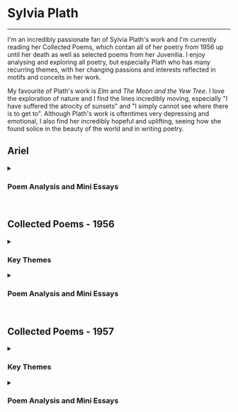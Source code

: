 # Sylvia Plath
---
I'm an incredibly passionate fan of Sylvia Plath's work and I'm currently reading her Collected Poems, which contan all of her poetry from 1956 up until her death as well as selected poems from her Juvenilia. I enjoy analysing and exploring all poetry, but especially Plath who has many recurring themes, with her changing passions and interests reflected in motifs and conceits in her work.

My favourite of Plath's work is *Elm* and *The Moon and the Yew Tree*. I love the exploration of nature and I find the lines incredibly moving, especially "I have suffered the atrocity of sunsets" and "I simply cannot see where there is to get to". Although Plath's work is oftentimes very depressing and emotional, I also find her incredibly hopeful and uplifting, seeing how she found solice in the beauty of the world and in writing poetry. 

## Ariel ##

<details>
  <summary> <h3> Poem Analysis and Mini Essays </h3> </summary>
  <br>
  <p> In this section I have written a few mini analysis of Plath's poems, and I have also uploaded photographs of my book annotations. I also take note of key themes that occurr in the collection and their connection to other sections and their key themes. </p> 
  
   <p> <b> <a href="Elm.html"> Elm </a> </b> </p>
 </details>
 
<br>

## Collected Poems - 1956 ##

<details>
  <summary> <h3> Key Themes </h3> </summary>
  <br>
  <p> I have noticed many recurring themes in her work as well as spotting her emerging style and her earlier experimentation which will eventually lead to her final collection Ariel. In the photos from her work take note of the colour-coded highlighting, pointing out these themes in each poem as I go in order to help me keep track of the recurring themes. </p>
  <ul> <li> Birds = Green </li> <li> Gender Conflict = Pink </li> <li> Astrology, the moon and sun = Orange </li> <li> Water = Blue/green </li> <li> Supernatural = Yellow </li> <li> Fire = Purple underline </li> <li> Green = Green underline </li> </ul>

  <p> <b> Birds: </b> </p>

  <p> Plath uses birds in many interesting ways in poems such as <i>Conversation Among the Ruins</i> where she mentions both "rooks croak" and "peacocks". The repetition of rooks is especially notable as they are often used in a way to explore isolation and companionship. In <i>Conversation Among the Ruins</i> Rooks are presented as a unified chorus, seperated from the speaker who is in a state of turmoil. In <i>Winter Landscape</i> Plath compares herself to a Rook, in isolation. Even later, in <i>Prospect</i> Plath describes "two black rooks". In this way therefore Rooks are presented in various stages of companionship, but are also often ominous signs of turmoil and "havoc". </p>
  
  <p> My personal favourite exploration of Rooks in 1956 is in <i>Black Rook in Rainy Weather</i>. This optimistic exploration of joy and contentment with the everyday, perfused with holy imagery of "angels" juxtaposed with earthly "rook", bird imagery, creates an interesting and engaging dynamic. I am not ashamed to say this poem, especially the line "I do not expect a miracle", reduced me to tears. </p>

  <p> Plath also mentions other birds such as "peacocks", using these as signs of masculinity and frivolity, although not neccesarily in a disparaging way. Plath uses Peacocks and other birds as a way of creating a lexical field of colour, contrasting vibrant birds with grey crows and rooks, as a way of connoting tone and creating atmosphere. Often Plath's mood when writing these poems is reflected in her choice of bird as a reference. </p>

  <p> <b> Astrology, especially the moon: </b> </p>

  <p> Plath is possibly most well known for her frequent reference to the moon. Throughout her work she refers to the moon as a friend, as a careless or even cruel 'other', and even as a symbol of her mother. In the 1956 poems it is notable that the moon is referred to in a positive light, although equally as something seperate and "celestial", distant from Plath no matter how much she might admire the moon. Plath wields the imagery of the moon to create incredible nighttime scenes and an overall tone of peace and awe. </p>
  
  <p> Plath also refers to the sun and the stars a lot in her descriptive imagery; these are often used to convey beauty of nature and hopefullness, as well as being used in metaphors such as "death/shatters the fabulous stars" in <i>Tale of a Tub</i>. I especially love her astrological imagery as I always find it stunning and inspirational. </p>

  <p> <b> Water: </b> </p>

  <p> Plath explores water imagery in a much more diverse way than any other motifs in her work. With poems dedicated to the ocean as a violent and powerful force at one end, and at the other a simple "black pond". In <i>Tale of a Tub</i> Plath's water imagery is not that of nature but that of a bathroom, using the lifeless surroundings to reflect an internal loss of certainty and meaning. She describes a "photographic chamber", and the room as "merely actual". The descriptions are bare and sad, with Plath finding solace only in the reality of her environment rather than the actual physicality of it. </p>

  <p> My personal favourite of Plath's exploration of water so far is in the first stanza of <i>Letter to a Purist</i>: </p>

  <p>"The envious assults of sea </p>

  <p> (Essaying, wave by wave, </p>

  <p> Tide by tide, </p>

  <p> To undo him, perpetually)," </p>

  <p> These lines portay the sea both as powerful but predictable and aimless; as violent but soothing (with the alliteration in "essaying"); as something admirable but equally something powerless in comparison to the "Purist" subject of the poem. The use of sibilance and dental alliteration create a smooth series of phrases, reflecting the methodical sway of the ocean. Unlike much of Plath's later work, the stanzas in 1956 are often much longer, however I love the use of very short lines and phrases which she continues to use for much of her poetry. Furthermore, the use of rhyme in the poem continues to create a sense of routine and predictability much like the tide of the sea. </p>
  
  <p> <b> Supernatural, especially mythological and religious: </b> </p>
  
  <p> Plath often uses Greek mythology in her work both in the subject of her poetry, such as in <i>Conversation Among the Ruins</i> whcih is based on Giorgio de Chirico's 1927 painting of the same name, and also in her description and metaphors. She especially refers to mythological creatures and characters such as the cyclops, sirens, nymphs, and gods. </p>
  
  <p> She also uses a lot of religious imagery, especially that of catholicism (although she refers to other religions as well). Plath uses imagery of angels a lot, sometimes as 'guardian' companions and other times as potentially dangerous enemies. One example of this subversion of the traditional representation of angels is in <i>Channel Crossing</i>, where she describes how the sea and ice "wrestle with us like angels". Whilst angels are usually (both in general literature and in Plath's work) used to convey safety and holiness, here Plath uses the imagery to create a scene of violence and destruction. </p>
  
  <p> Finally, Plath in general wields supernatural imagery by personifying and anthropomorphosising the everyday world; she uses dream-like description and experiences to make the everyday seem other or supernatural. I especially love this aspect of Plath's work as she wields the supernatural and unsual in order to convey internal conflict and emotions and to create uncertainty. </p>
  
  <p> <b> Fire: </b> </p>
  
  <p> Plath uses fire in many different ways in her poems. In 1956 she uses it to convey rage and passion, often alongside Gender Conflict, as well as to convey inspiration or hope. These two conflicting approaches to fire, as well as the contrasting water imagery throughout her work, creates an interesting binary opposition. </p> 
  
  <p> <b> The Colour Green: </b> </p>
  
  <p> Plath uses lots of colour imagery in her work, especially colours such as blue and orange, however I especially noted her frequent use of the colour green. Green is often associated with nature and life, which is often how Plath uses the colour as well, however she also uses the colour to create a sense of the unnatural or disturbing. Her use of "emerald" in <i>Ella Mason and her Eleven Cats</i>, for example, aligns Ella - the crazy cat lady - with her cats to create a strange simbiotic relationship between them in the description, further adding to the strangeness and the accompanying pity that the narrator feels for her. </p>
  
  <p> <b> Gender Conflict: </b> </p>
  
  <p> Plath is well known as a feminist writer, exploring ideas of female oppresion and male violence frequently in her work (especially in her later work in <i>Ariel</i>. However, in a few of her poems in 1956, Plath explores ideas of homosocial female conflict which I found incredibly engaging and interesting. In this way therefore, Plath's poems explore both heterosexual conflict between male violence and female subservience (and female resistance) as well as homosocial conflict amongst women, exacerbated by heteronormative binary society. </p>
  
</details>

<details>
  <summary> <h3> Poem Analysis and Mini Essays </h3> </summary>
    <br>
    <p> In this section I have written a few mini analysis of Plath's poems, and I have also uploaded photographs of my book annotations. I will also highlight the key themes from the previous section as seen in the poems themselves. </p>
    
<p> <b> <a href="Faun.html"> Faun </a> </b> </p> 
  <p> <b> <a href="Miss-Drake-Proceeds-to-Supper.html"> Miss Drake Proceeds to Supper </a> </b> </p>
  <p> <b> <a href="Black-Rook-in-Rainy-Weather.html"> Black Rook in Rainy Weather </a> </b> </p>
  

  </details>
  
  <br>
  
## Collected Poems - 1957 ##
  
  <details>
  <summary> <h3> Key Themes </h3> </summary>
  <br>
  <p> Some themes continue from 1956, however there are also some new themes that emerge. </p>
  
  <ul> <li> Birds = Green </li> <li> Gender Conflict = Pink </li> <li> Astrology = Orange </li> <li> Water = turqoise </li> <li> Supernatural, especially mythology and religion = Yellow </li> <li> Fire = Purple Underline </li> <li> Colour Green = Green underline </li> <li> Trees = Blue Underline </li> <li> Black and White, often in contrast = Green Star </li> <li> Dreams/Unreality = Pink Underline </li> <li> Stones, Earth, Greyness, Blankness = Red Underline </li> </ul>
  
  <p> <b> Birds: </b> </p>
  <p> As in 1956, Plath especially focusses on Rooks and other corvids at the beginning of 1957. By the end of 1957, however, this interest seems to fade and is replaced with a new resurgence and infatuation with Greek mythology as well as interest in art. However, some still notable quotations where mentions of birds are especially impactful is the imagery of chaos and death in <i> Snowman on the Moor </i> "and at his tread// ambushed birds by/ dozens dropped dead in the hedges". Later on, Plath uses similarly grim imagery in <i> The Lady and the Earthenware Head </i>, where she describes the grim stone head wedged in a tree, saying "let bell-tongued birds descant in blackest feather" over the bust. </p>
  
  <p> <b> Gender Conflict: </b> </p>
  <p> As Plath's poetry continues, her femenist tone and use of gender conflict becomes more and more refined. Arguably my favourite poem from this section, <i> The Disquieting Muses </i>, a poem inspired by the Giorgio de Chirico painting of the same name, explores gender conflict fabulously by portraying conflict amongst only women. The main source of conflict and resentment is targeted at her mother, who she resents for being overbearing and enforcing societal expectations onto her. However an overpowering presences of the "muses" themselves, both companions and antagonists to Plath throughout the poem, further addds to the sense of female conflict. Whilst there are three muses both in the painting and mentioned at the beginning of the poem, Plath only specifies and explores two of them: Terpischore, the muse of dance, and Euterpe, muse of music. They represent therefore not only the conflict Plath feels at the enforced gender norms of her society, enforced so forcefully by her mother during her childhood, but also the resentment and furstration she feels at never having been able to attain those standards. </p> 
  
  <p> <b> Astrology: </b> </p>
  <p> As usual, the most notable astrological theme is of the moon. The stars also are mentioned frequently and are often personified, for instance in <i> All the Dead Dears </i> Plath descibres the "Stars grinding, crumb by crumb". Through this, therefore, astrology and the cosmic suddenly takes on a rather more ominous tone. Whereas before the moon, sun, and stars, have been a sign of strength or of scenic beauty, they quickly are growing to become sources of conflict and insidious negativity. </p>
  
  <p> <b> Water: </b> </p>
  <p> Lots of sea imagery is used throughout 1957. Also notable is many mentions of moor imagery, likely inspired by Plath's time spent in West Yorkshire. </p>
  
  <p> <b> Supernatural: </b> <p>
  <p> Throughout there is emphasis on Greek mythology, from both beasts, Gods, culture, and other characters. Plath also shows an interest in Ghosts, unspurising as she often dabbled in the occult, using a homemade Ouija board to commune with the dead alongside Ted and some of their friends. This is especially notable in her poem <i> Ouija </i> in which she describes such a night, communing with the character Pan, who she frequently encountered. </p>
  
  <p> <b> Fire: </b> </p>
  <p> Presented as a source of passion and an indication of life and health. </p>
  
  <p> <b> Green: </b> </p>
  <p> Plath uses the colour green in many different ways. On the one hand, she uses it to describe lush landscapes and seascapes, to create a postiive atmosphere of health and plentifullness, as in <i> On the Difficulty of Conjuring Up a Dryad </i>. On the other hand, on rarer occasions Plath goes on to use the colour to convey a sense of illness, conflict, or unreality. </p>
  
  <p> <b> Trees: </b> </p>
  <p> This theme recurrs infrequently throughout Plath's poetry in general. Notably she uses trees a lot in reference to dryads and mythology in this section. </p>
  
  <p> <b> Black and White: </b> </p>
  <p> Heavily entangled with the theme of stones, Plath uses this theme to convey conflict and create a dismal, hopeless atmosphere. The colour white (and grey) is arguably more frequent than black, however is not used in the sense of purity but rather blankness and emptiness. Plath generally uses this theme of create a sense of hopelessness. </p> 
  
  <p> <b> Dreams/Unreality: </b> </p>
  <p> In general, Plath's writing style tends to create an atmosphere of uncertainty, with shifting locations and narratives. However, this reaches new hights with her poems inspired by the symbolist painter Giorgio de Chirico near the end of 1957. I often find it difficult not to highlight every poem in her collection with this theme, as it comes up so often and is often incredibly subtle or shifitng; therefore I have only highlighted instances where it is especially notable or impactful. </p>
  
  <p> <b> Stones, etc: </b> </p>
  <p> As suggested by the title of this theme, Plath frequently creates a dismal atmosphere. One of the key ways she achieves this is through a cold, unfeeling lexical field of harsh materials and feelings. Notable exampls are the poems <i> Hardcastle Crags, The Thin People,</i> and <i> All The Dead Dears </i>, amongst others. Plath achieves this not only with mentions of stones and greyness, but also with other hard materials and unfeeling environments such as the theme of wood in <i> The Disquieting Muses </i> which describes the eerie and ominous wooden mannequin figures in the Giorgio de Chirico painting of the same name. </p>
  </details> 
  
<details>
  <summary> <h3> Poem Analysis and Mini Essays </h3> </summary>
